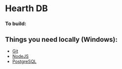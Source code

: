 Hearth DB
===

### To build:

Things you need locally (Windows):
---
 - [Git](http://git-scm.com/)
 - [NodeJS](https://nodejs.org/download/)
 - [PostgreSQL](http://www.enterprisedb.com/products-services-training/pgdownload#windows)
